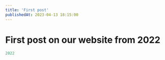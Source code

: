 ```yaml
---
title: 'First post'
publishedAt: 2023-04-13 18:15:00
---
```


# First post on our website from 2022

```js
2022
```